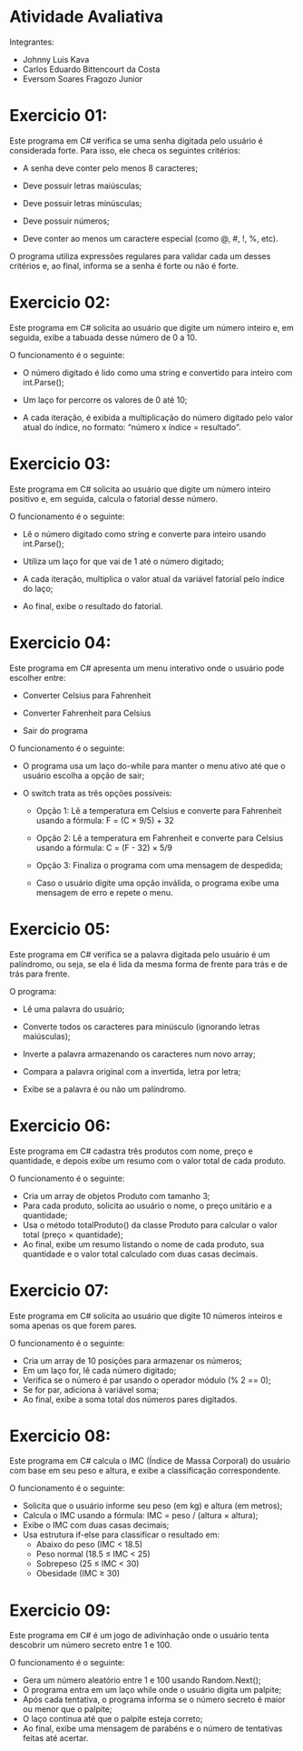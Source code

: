 # Atividade Avaliativa

Integrantes:
 - Johnny Luis Kava
 - Carlos Eduardo Bittencourt da Costa
 - Eversom Soares Fragozo Junior

# Exercicio 01:

Este programa em C# verifica se uma senha digitada pelo usuário é considerada forte.
Para isso, ele checa os seguintes critérios:

- A senha deve conter pelo menos 8 caracteres;

- Deve possuir letras maiúsculas;

- Deve possuir letras minúsculas;

- Deve possuir números;

- Deve conter ao menos um caractere especial (como @, #, !, %, etc).

O programa utiliza expressões regulares para validar cada um desses critérios e, ao final, informa se a senha é forte ou não é forte.

# Exercicio 02:

Este programa em C# solicita ao usuário que digite um número inteiro e, em seguida, exibe a tabuada desse número de 0 a 10.

O funcionamento é o seguinte:

- O número digitado é lido como uma string e convertido para inteiro com int.Parse();

- Um laço for percorre os valores de 0 até 10;

- A cada iteração, é exibida a multiplicação do número digitado pelo valor atual do índice, no formato:
“número x índice = resultado”.

# Exercicio 03:

Este programa em C# solicita ao usuário que digite um número inteiro positivo e, em seguida, calcula o fatorial desse número.

O funcionamento é o seguinte:

- Lê o número digitado como string e converte para inteiro usando int.Parse();

- Utiliza um laço for que vai de 1 até o número digitado;

- A cada iteração, multiplica o valor atual da variável fatorial pelo índice do laço;

- Ao final, exibe o resultado do fatorial.

# Exercicio 04:

Este programa em C# apresenta um menu interativo onde o usuário pode escolher entre:

- Converter Celsius para Fahrenheit

- Converter Fahrenheit para Celsius

- Sair do programa

O funcionamento é o seguinte:

- O programa usa um laço do-while para manter o menu ativo até que o usuário escolha a opção de sair;

- O switch trata as três opções possíveis:

    -  Opção 1: Lê a temperatura em Celsius e converte para Fahrenheit usando a fórmula:
       F = (C × 9/5) + 32

    -  Opção 2: Lê a temperatura em Fahrenheit e converte para Celsius usando a fórmula:
       C = (F - 32) × 5/9

    -  Opção 3: Finaliza o programa com uma mensagem de despedida;

    -  Caso o usuário digite uma opção inválida, o programa exibe uma mensagem de erro e repete o menu.

# Exercicio 05:

Este programa em C# verifica se a palavra digitada pelo usuário é um palíndromo, ou seja, se ela é lida da mesma forma de frente para trás e de trás para frente.

O programa:

- Lê uma palavra do usuário;

- Converte todos os caracteres para minúsculo (ignorando letras maiúsculas);

- Inverte a palavra armazenando os caracteres num novo array;

- Compara a palavra original com a invertida, letra por letra;

- Exibe se a palavra é ou não um palíndromo.


# Exercicio 06:
Este programa em C# cadastra três produtos com nome, preço e quantidade, e depois exibe um resumo com o valor total de cada produto.

O funcionamento é o seguinte:
- Cria um array de objetos Produto com tamanho 3;
- Para cada produto, solicita ao usuário o nome, o preço unitário e a quantidade;
- Usa o método totalProduto() da classe Produto para calcular o valor total (preço × quantidade);
- Ao final, exibe um resumo listando o nome de cada produto, sua quantidade e o valor total calculado com duas casas decimais.


# Exercicio 07:
Este programa em C# solicita ao usuário que digite 10 números inteiros e soma apenas os que forem pares.

O funcionamento é o seguinte:
- Cria um array de 10 posições para armazenar os números;
- Em um laço for, lê cada número digitado;
- Verifica se o número é par usando o operador módulo (% 2 == 0);
- Se for par, adiciona à variável soma;
- Ao final, exibe a soma total dos números pares digitados.


# Exercicio 08:
Este programa em C# calcula o IMC (Índice de Massa Corporal) do usuário com base em seu peso e altura, e exibe a classificação correspondente.

O funcionamento é o seguinte:
- Solicita que o usuário informe seu peso (em kg) e altura (em metros);
- Calcula o IMC usando a fórmula: IMC = peso / (altura × altura);
- Exibe o IMC com duas casas decimais;
- Usa estrutura if-else para classificar o resultado em:
  - Abaixo do peso (IMC < 18.5)
  - Peso normal (18.5 ≤ IMC < 25)
  - Sobrepeso (25 ≤ IMC < 30)
  - Obesidade (IMC ≥ 30)


# Exercicio 09:
Este programa em C# é um jogo de adivinhação onde o usuário tenta descobrir um número secreto entre 1 e 100.

O funcionamento é o seguinte:
- Gera um número aleatório entre 1 e 100 usando Random.Next();
- O programa entra em um laço while onde o usuário digita um palpite;
- Após cada tentativa, o programa informa se o número secreto é maior ou menor que o palpite;
- O laço continua até que o palpite esteja correto;
- Ao final, exibe uma mensagem de parabéns e o número de tentativas feitas até acertar.

